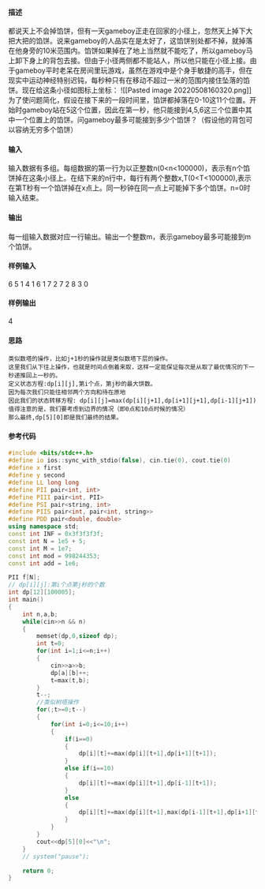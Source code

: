#### 描述
都说天上不会掉馅饼，但有一天gameboy正走在回家的小径上，忽然天上掉下大把大把的馅饼。说来gameboy的人品实在是太好了，这馅饼别处都不掉，就掉落在他身旁的10米范围内。馅饼如果掉在了地上当然就不能吃了，所以gameboy马上卸下身上的背包去接。但由于小径两侧都不能站人，所以他只能在小径上接。由于gameboy平时老呆在房间里玩游戏，虽然在游戏中是个身手敏捷的高手，但在现实中运动神经特别迟钝，每秒种只有在移动不超过一米的范围内接住坠落的馅饼。现在给这条小径如图标上坐标：
![[Pasted image 20220508160320.png]]
为了使问题简化，假设在接下来的一段时间里，馅饼都掉落在0-10这11个位置。开始时gameboy站在5这个位置，因此在第一秒，他只能接到4,5,6这三个位置中其中一个位置上的馅饼。问gameboy最多可能接到多少个馅饼？（假设他的背包可以容纳无穷多个馅饼）
#### 输入
输入数据有多组。每组数据的第一行为以正整数n(0<n<100000)，表示有n个馅饼掉在这条小径上。在结下来的n行中，每行有两个整数x,T(0<T<100000),表示在第T秒有一个馅饼掉在x点上。同一秒钟在同一点上可能掉下多个馅饼。n=0时输入结束。

#### 输出
每一组输入数据对应一行输出。输出一个整数m，表示gameboy最多可能接到m个馅饼。
#### 样例输入
6
5 1
4 1
6 1
7 2
7 2
8 3
0
#### 样例输出
4

#### 思路
```in
类似数塔的操作，比如j+1秒的操作就是类似数塔下层的操作。
这里我们从下往上操作，也就是时间点倒着来取，这样一定能保证每次是从取了最优情况的下一秒递推回上一秒的。
定义状态方程:dp[i][j],第i个点，第j秒的最大饼数。
因为每次我们只能往相邻两个方向和待在原地
因此我们的状态转移方程: dp[i][j]=max(dp[i][j+1],dp[i+1][j+1],dp[i-1][j+1])
值得注意的是，我们要考虑到边界的情况（即0点和10点时候的情况）
那么最终,dp[5][0]即是我们最终的结果。
```
#### 参考代码
```c++
#include <bits/stdc++.h>
#define io ios::sync_with_stdio(false), cin.tie(0), cout.tie(0)
#define x first
#define y second
#define LL long long
#define PII pair<int, int>
#define PIII pair<int, PII>
#define PSI pair<string, int>
#define PIIS pair<int, pair<int, string>>
#define PDD pair<double, double>
using namespace std;
const int INF = 0x3f3f3f3f;
const int N = 1e5 + 5;
const int M = 1e7;
const int mod = 998244353;
const int add = 1e6;

PII f[N];
// dp[i][j]:第i个点第j秒的个数
int dp[12][100005];
int main()
{
    int n,a,b;
    while(cin>>n && n)
    {
        memset(dp,0,sizeof dp);
        int t=0;
        for(int i=1;i<=n;i++)
        {
            cin>>a>>b;
            dp[a][b]++;
            t=max(t,b);
        }
        t--;
        //类似树塔操作
        for(;t>=0;t--)
        {
            for(int i=0;i<=10;i++)
            {
                if(i==0)
                {
                    dp[i][t]+=max(dp[i][t+1],dp[i+1][t+1]);
                }
                else if(i==10)
                {
                    dp[i][t]+=max(dp[i][t+1],dp[i-1][t+1]);
                }
                else
                {
                    dp[i][t]+=max(dp[i][t+1],max(dp[i-1][t+1],dp[i+1][t+1]));
                }
            }
        }
        cout<<dp[5][0]<<"\n";
    }
    // system("pause");

    return 0;
}
```
